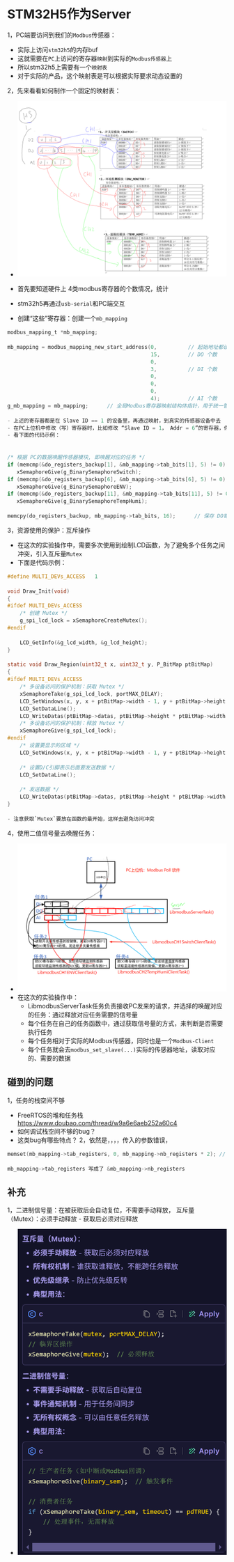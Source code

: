 # STM32H5作为Server

1，PC端要访问到我们的`Modbus`传感器：

- 实际上访问`stm32h5`的内存buf
- 这就需要在`PC`上访问的寄存器`映射`到实际的`Modbus传感器`上
- 所以stm32h5上需要有一个`映射表`
- 对于实际的产品，这个映射表是可以根据实际要求动态设置的

2，先来看看如何制作一个固定的映射表：

- ![alt text](modbus设备点表映射.png)
- 首先要知道硬件上 4类modbus寄存器的个数情况，统计
- stm32h5再通过`usb-serial`和PC端交互

- 创建“这些”寄存器：创建一个`mb_mapping`

```c
modbus_mapping_t *mb_mapping;

mb_mapping = modbus_mapping_new_start_address(0,          // 起始地址都设为 0
                                              15,         // DO 个数
                                              0,
                                              3,          // DI 个数
                                              0,
                                              0,
                                              0,
                                              4);         // AI 个数
g_mb_mapping = mb_mapping;      // 全局Modbus寄存器映射结构体指针，用于统一管理所有Modbus寄存器数据

- 上述的寄存器都是在 Slave ID == 1 的设备里，再通过映射，到真实的传感器设备中去
- 在PC上位机中修改（写）寄存器时，比如修改 “Slave ID = 1， Addr = 6”的寄存器，你就得知道：这实际上对应着 “Slave ID = 1，Addr = 5”的寄存器（举例）
- 看下面的代码示例：


/* 根据 PC的数据唤醒传感器模块, 即唤醒对应的任务 */
if (memcmp(&do_registers_backup[1], &mb_mapping->tab_bits[1], 5) != 0) // 唤醒 task1，如果上位机修改了 开关量传感器DO寄存器的任意一个值
   xSemaphoreGive(g_BinarySemaphoreSwitch);
if (memcmp(&do_registers_backup[6], &mb_mapping->tab_bits[6], 5) != 0) // 唤醒 task2
   xSemaphoreGive(g_BinarySemaphoreENV);
if (memcmp(&do_registers_backup[11], &mb_mapping->tab_bits[11], 5) != 0) // 唤醒 task3
   xSemaphoreGive(g_BinarySemaphoreTempHumi);

memcpy(do_registers_backup, mb_mapping->tab_bits, 16);      // 保存 DO寄存器的值

```

3，资源使用的保护：互斥操作

- 在这次的实验操作中，需要多次使用到绘制LCD函数，为了避免多个任务之间冲突，引入互斥量`Mutex`
- 下面是代码示例：

```c
#define MULTI_DEVs_ACCESS   1

void Draw_Init(void)
{
#ifdef MULTI_DEVs_ACCESS
    /* 创建 Mutex */
    g_spi_lcd_lock = xSemaphoreCreateMutex();
#endif

    LCD_GetInfo(&g_lcd_width, &g_lcd_height);
}

static void Draw_Region(uint32_t x, uint32_t y, P_BitMap ptBitMap)
{
#ifdef MULTI_DEVs_ACCESS
    /* 多设备访问的保护机制：获取 Mutex */
    xSemaphoreTake(g_spi_lcd_lock, portMAX_DELAY);
    LCD_SetWindows(x, y, x + ptBitMap->width - 1, y + ptBitMap->height - 1);
    LCD_SetDataLine();
    LCD_WriteDatas(ptBitMap->datas, ptBitMap->height * ptBitMap->width * 2);
    /* 多设备访问的保护机制：释放 Mutex */
    xSemaphoreGive(g_spi_lcd_lock);
#endif
    /* 设置要显示的区域 */
    LCD_SetWindows(x, y, x + ptBitMap->width - 1, y + ptBitMap->height - 1);

    /* 设置D/C引脚表示后面要发送数据 */
    LCD_SetDataLine();
    
    /* 发送数据 */
    LCD_WriteDatas(ptBitMap->datas, ptBitMap->height * ptBitMap->width * 2);
}

- 注意获取`Mutex`要放在函数的最开始，这样去避免访问冲突
```

4，使用二值信号量去唤醒任务：

- ![alt text](PC上位机访问多个传感器Libmodbus.png)
- 在这次的实验操作中：
  - LibmodbusServerTask任务负责接收PC发来的请求，并选择的唤醒对应的任务：通过释放对应任务需要的信号量
  - 每个任务在自己的任务函数中，通过获取信号量的方式，来判断是否需要执行任务
  - 每个任务相对于实际的Modbus传感器，同时也是一个`Modbus-Client`
  - 每个任务就会去`modbus_set_slave(...)`实际的传感器地址，读取对应的、需要的数据

## 碰到的问题

1，任务的栈空间不够

- FreeRTOS的堆和任务栈<https://www.doubao.com/thread/w9a6e6aeb252a60c4>
- 如何调试栈空间不够的bug？
- 这类bug有哪些特点？
2，依然是，，，，传入的参数错误，

```c
memset(mb_mapping->tab_registers, 0, mb_mapping->nb_registers * 2); // 要乘以 2

mb_mapping->tab_registers 写成了 &mb_mapping->nb_registers
```

## 补充

1，二进制信号量：在被获取后会自动复位，不需要手动释放，           互斥量（Mutex）：必须手动释放 - 获取后必须对应释放

- ![alt text](补充Mutex和BinarySemaphore.png)

